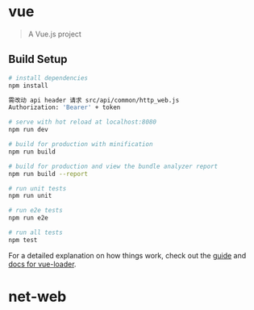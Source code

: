 # vue

> A Vue.js project

## Build Setup

``` bash
# install dependencies
npm install

需改动 api header 请求 src/api/common/http_web.js
Authorization: 'Bearer' + token

# serve with hot reload at localhost:8080
npm run dev

# build for production with minification
npm run build

# build for production and view the bundle analyzer report
npm run build --report

# run unit tests
npm run unit

# run e2e tests
npm run e2e

# run all tests
npm test
```

For a detailed explanation on how things work, check out the [guide](http://vuejs-templates.github.io/webpack/) and [docs for vue-loader](http://vuejs.github.io/vue-loader).
# net-web
